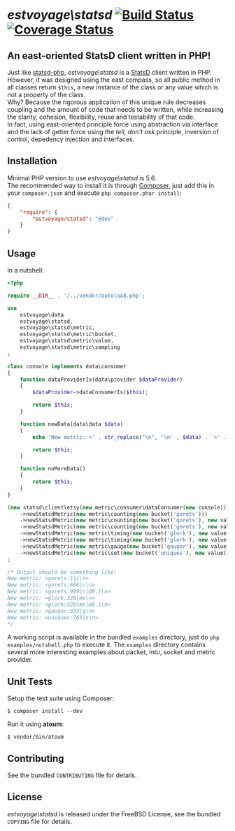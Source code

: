 # *estvoyage\statsd* [![Build Status](https://secure.travis-ci.org/estvoyage/statsd.png?branch=master)](http://travis-ci.org/estvoyage/statsd) [![Coverage Status](https://coveralls.io/repos/estvoyage/statsd/badge.png)](https://coveralls.io/r/estvoyage/statsd)

## An east-oriented StatsD client written in PHP!

Just like [statsd-php](https://github.com/domnikl/statsd-php), *estvoyage\statsd*  is a [StatsD](https://github.com/etsy/statsd/wiki) client written in PHP.  
However, it was designed using the east compass, so all public method in all classes return `$this`, a new instance of the class or any value which is not a property of the class.  
Why? Because the rigorous application of this unique rule decreases coupling and the amount of code that needs to be written, while increasing the clarity, cohesion, flexibility, reuse and testability of that code.  
In fact, using east-oriented principle force using abstraction via interface and the lack of getter force using the *tell, don't ask* principle, inversion of control, depedency injection and interfaces.  

## Installation

Minimal PHP version to use *estvoyage\statsd* is 5.6.  
The recommended way to install it is through [Composer](http://getcomposer.org/), just add this in your `composer.json` and execute `php composer.phar install`:

``` json
{
    "require": {
        "estvoyage/statsd": "@dev"
    }
}
```

## Usage

In a nutshell:

``` php
<?php

require __DIR__ . '/../vendor/autoload.php';

use
	estvoyage\data
	estvoyage\statsd,
	estvoyage\statsd\metric,
	estvoyage\statsd\metric\bucket,
	estvoyage\statsd\metric\value,
	estvoyage\statsd\metric\sampling
;

class console implements data\consumer
{
	function dataProviderIs(data\provider $dataProvider)
	{
		$dataProvider->dataConsumerIs($this);

		return $this;
	}

	function newData(data\data $data)
	{
		echo 'New metric: <' . str_replace("\n", '\n' , $data) . '>' . PHP_EOL;

		return $this;
	}

	function noMoreData()
	{
		return $this;
	}
}

(new statsd\client\etsy(new metric\consumer\dataConsumer(new console)))
	->newStatsdMetric(new metric\counting(new bucket('gorets')))
	->newStatsdMetric(new metric\counting(new bucket('gorets'), new value(666)))
	->newStatsdMetric(new metric\counting(new bucket('gorets'), new value(999), new sampling(.1)))
	->newStatsdMetric(new metric\timing(new bucket('glork'), new value(320)))
	->newStatsdMetric(new metric\timing(new bucket('glork'), new value(320), new sampling(.1)))
	->newStatsdMetric(new metric\gauge(new bucket('gaugor'), new value(333)))
	->newStatsdMetric(new metric\set(new bucket('uniques'), new value(765)))
;

/* Output should be something like:
New metric: <gorets:1|c\n>
New metric: <gorets:666|c\n>
New metric: <gorets:999|c|@0.1\n>
New metric: <glork:320|ms\n>
New metric: <glork:320|ms|@0.1\n>
New metric: <gaugor:333|g\n>
New metric: <uniques:765|s\n>
*/
```

A working script is available in the bundled `examples` directory, just do `php examples/nutshell.php` to execute it.
The `examples` directory contains several more interesting examples about packet, mtu, socket and metric provider.

## Unit Tests

Setup the test suite using Composer:

    $ composer install --dev

Run it using **atoum**:

    $ vendor/bin/atoum

## Contributing

See the bundled `CONTRIBUTING` file for details.

## License

*estvoyage\statsd* is released under the FreeBSD License, see the bundled `COPYING` file for details.
